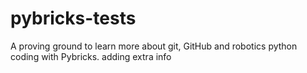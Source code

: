 # pybricks-tests
A proving ground to learn more about git, GitHub and robotics python coding with Pybricks.
adding extra info